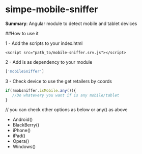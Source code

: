 # simpe-mobile-sniffer

**Summary**: Angular module to detect mobile and tablet devices

##How to use it

1 - Add the scripts to your index.html

```<script src="path_to/mobile-sniffer.srv.js"></script>```

2 - Add is as dependency to your module
```js
['mobileSniffer']
``` 

3 - Check device to use the get retailers by coords

```js 
if(!mobsniffer.isMobile.any()){
   //Do whatevery you want if is any mobile/tablet
}
```  
// you can check other options as below or any() as above

- Android() 
- BlackBerry()
- iPhone()
- iPad()
- Opera()
- Windows()
